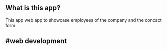 ## What is this app?
This app web app to showcase employees of the company and the concact form

## #web development